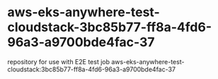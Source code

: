 # aws-eks-anywhere-test-cloudstack-3bc85b77-ff8a-4fd6-96a3-a9700bde4fac-37
repository for use with E2E test job aws-eks-anywhere-test-cloudstack:3bc85b77-ff8a-4fd6-96a3-a9700bde4fac-37
